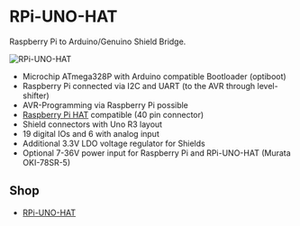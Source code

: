 # RPi-UNO-HAT
Raspberry Pi to Arduino/Genuino Shield Bridge.

![RPi-UNO-HAT](https://github.com/watterott/RPi-UNO-HAT/raw/master/hardware/RPi-UNO-HAT_v11.jpg)

* Microchip ATmega328P with Arduino compatible Bootloader (optiboot)
* Raspberry Pi connected via I2C and UART (to the AVR through level-shifter)
* AVR-Programming via Raspberry Pi possible
* [Raspberry Pi HAT](https://github.com/raspberrypi/hats) compatible (40 pin connector)
* Shield connectors with Uno R3 layout
* 19 digital IOs and 6 with analog input
* Additional 3.3V LDO voltage regulator for Shields
* Optional 7-36V power input for Raspberry Pi and RPi-UNO-HAT (Murata OKI-78SR-5)


## Shop
* [RPi-UNO-HAT](http://www.watterott.com/en/RPi-UNO-HAT)
